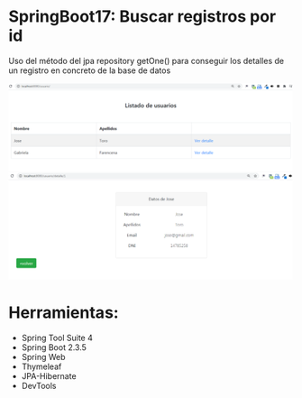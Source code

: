 # SpringBoot17:  Buscar registros por id

Uso del método del jpa repository getOne() para conseguir los detalles de un registro en concreto de la base de datos

![](https://raw.githubusercontent.com/ctec105/SpringBoot17/master/image01.png)
![](https://raw.githubusercontent.com/ctec105/SpringBoot17/master/image02.png)


# Herramientas:
- Spring Tool Suite 4
- Spring Boot 2.3.5
- Spring Web 
- Thymeleaf
- JPA-Hibernate
- DevTools

